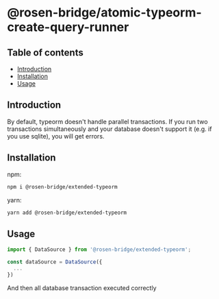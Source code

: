 # @rosen-bridge/atomic-typeorm-create-query-runner

## Table of contents

- [Introduction](#introduction)
- [Installation](#installation)
- [Usage](#usage)

## Introduction

By default, typeorm doesn't handle parallel transactions. If you run two
transactions simultaneously and your database doesn't support it (e.g. if you
use sqlite), you will get errors.

## Installation

npm:

```sh
npm i @rosen-bridge/extended-typeorm
```

yarn:

```sh
yarn add @rosen-bridge/extended-typeorm
```

## Usage

```ts
import { DataSource } from '@rosen-bridge/extended-typeorm';

const dataSource = DataSource({
  ...
})
```

And then all database transaction executed correctly
